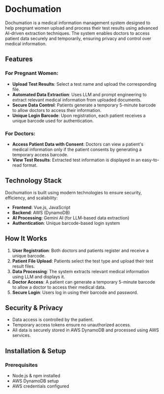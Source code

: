 # Dochumation

Dochumation is a medical information management system designed to help pregnant women upload and process their test results using advanced AI-driven extraction techniques. The system enables doctors to access patient data securely and temporarily, ensuring privacy and control over medical information.

## Features

### For Pregnant Women:
- **Upload Test Results**: Select a test name and upload the corresponding file.
- **Automated Data Extraction**: Uses LLM and prompt engineering to extract relevant medical information from uploaded documents.
- **Secure Data Control**: Patients generate a temporary 5-minute barcode to allow doctors to access their information.
- **Unique Login Barcode**: Upon registration, each patient receives a unique barcode used for authentication.

### For Doctors:
- **Access Patient Data with Consent**: Doctors can view a patient's medical information only if the patient consents by generating a temporary access barcode.
- **View Test Results**: Extracted test information is displayed in an easy-to-read format.

## Technology Stack
Dochumation is built using modern technologies to ensure security, efficiency, and scalability:

- **Frontend**: Vue.js, JavaScript  
- **Backend**: AWS (DynamoDB)  
- **AI Processing**: Gemini AI (for LLM-based data extraction)  
- **Authentication**: Unique barcode-based login system  

## How It Works
1. **User Registration**: Both doctors and patients register and receive a unique barcode.  
2. **Patient File Upload**: Patients select the test type and upload their test result files.  
3. **Data Processing**: The system extracts relevant medical information using LLM and displays it.  
4. **Doctor Access**: A patient can generate a temporary 5-minute barcode to allow a doctor to access their medical data.  
5. **Secure Login**: Users log in using their barcode and password.  

## Security & Privacy
- Data access is controlled by the patient.  
- Temporary access tokens ensure no unauthorized access.  
- All data is securely stored in AWS DynamoDB and processed using AWS services.  

## Installation & Setup

### Prerequisites
- Node.js & npm installed  
- AWS DynamoDB setup  
- AWS credentials configured  
